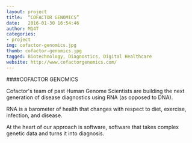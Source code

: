 ```yaml
---
layout: project
title:  “COFACTOR GENOMICS”
date:   2016-01-30 16:54:46
author: M14T
categories:
- project
img: cofactor-genomics.jpg
thumb: cofactor-genomics.jpg
tagged: Biotechnology, Diagnostics, Digital Healthcare
website: http://www.cofactorgenomics.com/
---
```

####COFACTOR GENOMICS

Cofactor's team of past Human Genome Scientists are building the next generation of disease diagnostics using RNA (as opposed to DNA).

RNA is a barometer of health that changes with respect to diet, exercise, infection, and disease. 

At the heart of our approach is software, software that takes complex genetic data and turns it into diagnosis.
